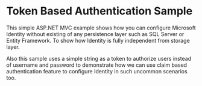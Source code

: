 # Token Based Authentication Sample
This simple ASP.NET MVC example shows how you can configure Microsoft Identity without existing of any persistence layer such as SQL Server or Entity Framework. To show how Identity is fully independent from storage layer.

Also this sample uses a simple string as a token to authorize users instead of username and password to demonstrate how we can use claim based authentication feature to configure Identity in such uncommon scenarios too.
